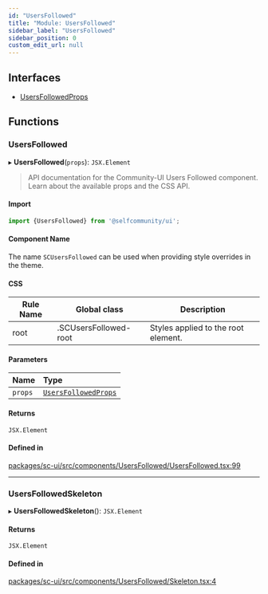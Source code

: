 ```yaml
---
id: "UsersFollowed"
title: "Module: UsersFollowed"
sidebar_label: "UsersFollowed"
sidebar_position: 0
custom_edit_url: null
---
```


## Interfaces

- [UsersFollowedProps](../interfaces/UsersFollowed.UsersFollowedProps.md)

## Functions

### UsersFollowed

▸ **UsersFollowed**(`props`): `JSX.Element`

> API documentation for the Community-UI Users Followed component. Learn about the available props and the CSS API.

#### Import

```jsx
import {UsersFollowed} from '@selfcommunity/ui';
```

#### Component Name

The name `SCUsersFollowed` can be used when providing style overrides in the theme.

#### CSS

|Rule Name|Global class|Description|
|---|---|---|
|root|.SCUsersFollowed-root|Styles applied to the root element.|

#### Parameters

| Name | Type |
| :------ | :------ |
| `props` | [`UsersFollowedProps`](../interfaces/UsersFollowed.UsersFollowedProps.md) |

#### Returns

`JSX.Element`

#### Defined in

[packages/sc-ui/src/components/UsersFollowed/UsersFollowed.tsx:99](https://github.com/selfcommunity/community-ui/blob/de7e3c8/packages/sc-ui/src/components/UsersFollowed/UsersFollowed.tsx#L99)

___

### UsersFollowedSkeleton

▸ **UsersFollowedSkeleton**(): `JSX.Element`

#### Returns

`JSX.Element`

#### Defined in

[packages/sc-ui/src/components/UsersFollowed/Skeleton.tsx:4](https://github.com/selfcommunity/community-ui/blob/de7e3c8/packages/sc-ui/src/components/UsersFollowed/Skeleton.tsx#L4)
